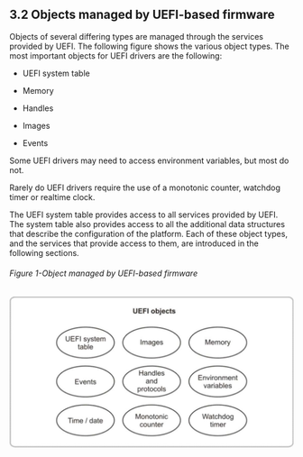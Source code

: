<!--- @file
  3.2 Objects managed by UEFI-based firmware

  Copyright (c) 2012-2018, Intel Corporation. All rights reserved.<BR>

  Redistribution and use in source (original document form) and 'compiled'
  forms (converted to PDF, epub, HTML and other formats) with or without
  modification, are permitted provided that the following conditions are met:

  1) Redistributions of source code (original document form) must retain the
     above copyright notice, this list of conditions and the following
     disclaimer as the first lines of this file unmodified.

  2) Redistributions in compiled form (transformed to other DTDs, converted to
     PDF, epub, HTML and other formats) must reproduce the above copyright
     notice, this list of conditions and the following disclaimer in the
     documentation and/or other materials provided with the distribution.

  THIS DOCUMENTATION IS PROVIDED BY TIANOCORE PROJECT "AS IS" AND ANY EXPRESS OR
  IMPLIED WARRANTIES, INCLUDING, BUT NOT LIMITED TO, THE IMPLIED WARRANTIES OF
  MERCHANTABILITY AND FITNESS FOR A PARTICULAR PURPOSE ARE DISCLAIMED. IN NO
  EVENT SHALL TIANOCORE PROJECT  BE LIABLE FOR ANY DIRECT, INDIRECT, INCIDENTAL,
  SPECIAL, EXEMPLARY, OR CONSEQUENTIAL DAMAGES (INCLUDING, BUT NOT LIMITED TO,
  PROCUREMENT OF SUBSTITUTE GOODS OR SERVICES; LOSS OF USE, DATA, OR PROFITS;
  OR BUSINESS INTERRUPTION) HOWEVER CAUSED AND ON ANY THEORY OF LIABILITY,
  WHETHER IN CONTRACT, STRICT LIABILITY, OR TORT (INCLUDING NEGLIGENCE OR
  OTHERWISE) ARISING IN ANY WAY OUT OF THE USE OF THIS DOCUMENTATION, EVEN IF
  ADVISED OF THE POSSIBILITY OF SUCH DAMAGE.

-->

## 3.2 Objects managed by UEFI-based firmware

Objects of several differing types are managed through the services provided by
UEFI. The following figure shows the various object types. The most important objects for
UEFI drivers are the following:

* UEFI system table

* Memory

* Handles

* Images

* Events

Some UEFI drivers may need to access environment variables, but most do not.

Rarely do UEFI drivers require the use of a monotonic counter, watchdog timer
or realtime clock.

The UEFI system table provides access to all services provided by UEFI. The
system table also provides access to all the additional data structures that
describe the configuration of the platform. Each of these object types, and the
services that provide access to them, are introduced in the following sections.

###### Figure 1-Object managed by UEFI-based firmware

![](../media/image1.jpg)

